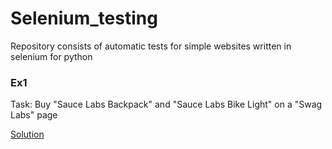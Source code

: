 # Selenium_testing
Repository consists of automatic tests for simple websites written in selenium for python

### Ex1

Task: Buy "Sauce Labs Backpack" and "Sauce Labs Bike Light" on a "Swag Labs" page

[Solution](Ex1/test_ex1.py)
